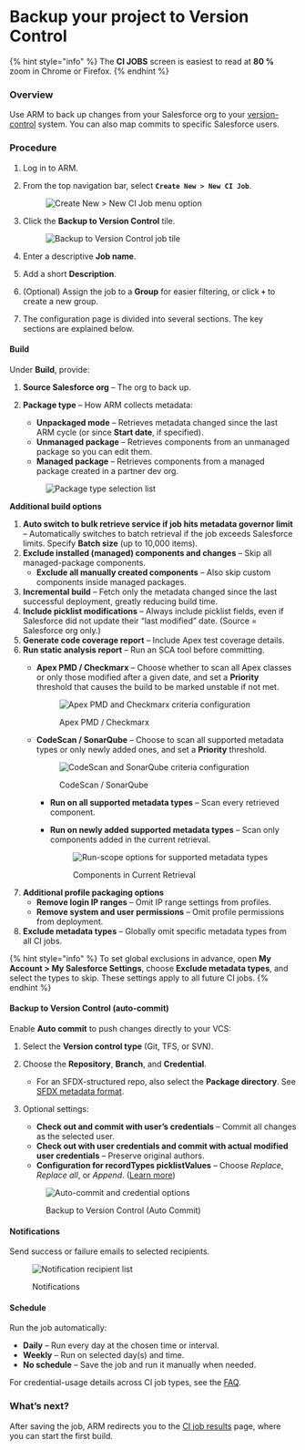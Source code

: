 # Backup your project to Version Control

{% hint style="info" %}
The **CI JOBS** screen is easiest to read at **80 %** zoom in Chrome or Firefox.
{% endhint %}

### Overview <a href="#overview" id="overview"></a>

Use ARM to back up changes from your Salesforce org to your [version-control](https://www.autorabit.com/blog/8-benefits-of-version-control-in-salesforce-development/) system. You can also map commits to specific Salesforce users.

### Procedure <a href="#procedure" id="procedure"></a>

1. Log in to ARM.
2.  From the top navigation bar, select **`Create New > New CI Job`**.

    <figure><img src="../../../../../.gitbook/assets/image (1216).png" alt="Create New > New CI Job menu option"><figcaption></figcaption></figure>
3.  Click the **Backup to Version Control** tile.

    <figure><img src="../../../../../.gitbook/assets/image (1217).png" alt="Backup to Version Control job tile"><figcaption></figcaption></figure>
4. Enter a descriptive **Job name**.
5. Add a short **Description**.
6. (Optional) Assign the job to a **Group** for easier filtering, or click **`+`** to create a new group.
7. The configuration page is divided into several sections. The key sections are explained below.

#### Build <a href="#build" id="build"></a>

Under **Build**, provide:

1. **Source Salesforce org** – The org to back up.
2.  **Package type** – How ARM collects metadata:

    * **Unpackaged mode** – Retrieves metadata changed since the last ARM cycle (or since **Start date**, if specified).
    * **Unmanaged package** – Retrieves components from an unmanaged package so you can edit them.
    * **Managed package** – Retrieves components from a managed package created in a partner dev org.

    <figure><img src="../../../../../.gitbook/assets/image (1218).png" alt="Package type selection list"><figcaption></figcaption></figure>

**Additional build options**

1. **Auto switch to bulk retrieve service if job hits metadata governor limit** – Automatically switches to batch retrieval if the job exceeds Salesforce limits. Specify **Batch size** (up to 10,000 items).
2. **Exclude installed (managed) components and changes** – Skip all managed-package components.
   * **Exclude all manually created components** – Also skip custom components inside managed packages.
3. **Incremental build** – Fetch only the metadata changed since the last successful deployment, greatly reducing build time.
4. **Include picklist modifications** – Always include picklist fields, even if Salesforce did not update their “last modified” date. (Source = Salesforce org only.)
5. **Generate code coverage report** – Include Apex test coverage details.
6. **Run static analysis report** – Run an SCA tool before committing.
   *   **Apex PMD / Checkmarx** – Choose whether to scan all Apex classes or only those modified after a given date, and set a **Priority** threshold that causes the build to be marked unstable if not met.

       <figure><img src="../../../../../.gitbook/assets/image (1219).png" alt="Apex PMD and Checkmarx criteria configuration"><figcaption><p>Apex PMD / Checkmarx</p></figcaption></figure>
   *   **CodeScan / SonarQube** – Choose to scan all supported metadata types or only newly added ones, and set a **Priority** threshold.

       <figure><img src="../../../../../.gitbook/assets/image (1220).png" alt="CodeScan and SonarQube criteria configuration"><figcaption><p>CodeScan / SonarQube</p></figcaption></figure>

       * **Run on all supported metadata types** – Scan every retrieved component.
       *   **Run on newly added supported metadata types** – Scan only components added in the current retrieval.

           <figure><img src="../../../../../.gitbook/assets/image (1221).png" alt="Run-scope options for supported metadata types"><figcaption><p>Components in Current Retrieval</p></figcaption></figure>
7. **Additional profile packaging options**
   * **Remove login IP ranges** – Omit IP range settings from profiles.
   * **Remove system and user permissions** – Omit profile permissions from deployment.
8. **Exclude metadata types** – Globally omit specific metadata types from all CI jobs.

{% hint style="info" %}
To set global exclusions in advance, open **My Account > My Salesforce Settings**, choose **Exclude metadata types**, and select the types to skip. These settings apply to all future CI jobs.
{% endhint %}

#### Backup to Version Control (auto-commit) <a href="#backup-to-version-control-auto-commit" id="backup-to-version-control-auto-commit"></a>

Enable **Auto commit** to push changes directly to your VCS:

1. Select the **Version control type** (Git, TFS, or SVN).
2. Choose the **Repository**, **Branch**, and **Credential**.
   * For an SFDX-structured repo, also select the **Package directory**. See [SFDX metadata format](../../../salesforce-dx-metadata-format.md).
3.  Optional settings:

    * **Check out and commit with user’s credentials** – Commit all changes as the selected user.
    * **Check out with user credentials and commit with actual modified user credentials** – Preserve original authors.
    * **Configuration for recordTypes picklistValues** – Choose _Replace_, _Replace all_, or _Append_. ([Learn more](../../../troubleshoot/how-tos/configure-record-types-picklist-values.md))

    <figure><img src="../../../../../.gitbook/assets/image (1222).png" alt="Auto-commit and credential options"><figcaption><p>Backup to Version Control (Auto Commit)</p></figcaption></figure>

#### Notifications <a href="#notifications" id="notifications"></a>

Send success or failure emails to selected recipients.

<figure><img src="../../../../../.gitbook/assets/image (1223).png" alt="Notification recipient list"><figcaption><p>Notifications</p></figcaption></figure>

#### Schedule <a href="#schedule" id="schedule"></a>

Run the job automatically:

* **Daily** – Run every day at the chosen time or interval.
* **Weekly** – Run on selected day(s) and time.
* **No schedule** – Save the job and run it manually when needed.

For credential-usage details across CI job types, see the [FAQ](../../../../../fundamentals/faq/arm-faqs/ci-jobs.md).

### What’s next? <a href="#what-next" id="what-next"></a>

After saving the job, ARM redirects you to the [CI job results](../ci-job-history.md) page, where you can start the first build.

